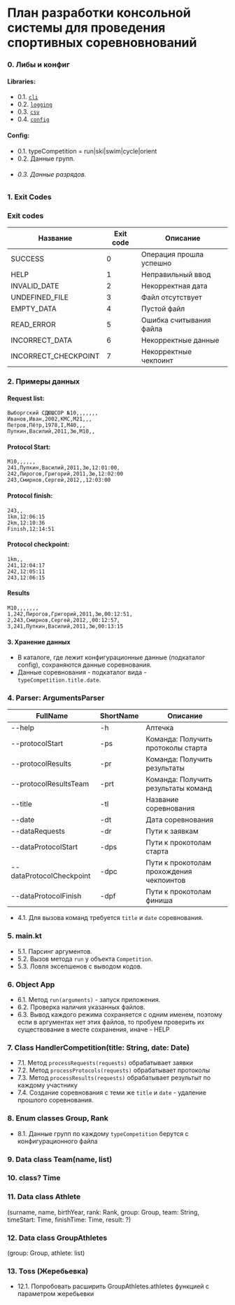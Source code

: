 # План разработки консольной системы для проведения спортивных соревновнований

### 0. Либы и конфиг

#### Libraries:
* 0.1. [`cli`](https://github.com/Kotlin/kotlinx-cli)
* 0.2. [`logging`](https://github.com/MicroUtils/kotlin-logging)
* 0.3. [`csv`](https://github.com/doyaaaaaken/kotlin-csv)
* 0.4. [`config`](https://github.com/sksamuel/hoplite)

#### Config:
* 0.1. typeCompetition = run|ski|swim|cycle|orient
* 0.2. Данные групп.
* ###### 0.3. Данные разрядов.

### 1. Exit Codes

### Exit codes

| Название            | Exit code | Описание                   |
| ----------          | --------- | -------------------------- |
| SUCCESS             | 0         | Операция прошла успешно    |
| HELP                | 1         | Неправильный ввод          |
| INVALID_DATE        | 2         | Некорректная дата          |
| UNDEFINED_FILE      | 3         | Файл отсутствует           |
| EMPTY_DATA          | 4         | Пустой файл                |
| READ_ERROR          | 5         | Ошибка считывания файла    |
| INCORRECT_DATA      | 6         | Некорректные данные        |
| INCORRECT_CHECKPOINT | 7        | Некорректные чекпоинт     |

### 2. Примеры данных

#### Request list:

```csv
Выборгский СДЮШСОР №10,,,,,,,
Иванов,Иван,2002,КМС,М21,,,
Петров,Пётр,1978,I,М40,,,  
Пупкин,Василий,2011,3ю,М10,,
```

#### Protocol Start:

```csv
М10,,,,,,
241,Пупкин,Василий,2011,3ю,12:01:00,
242,Пирогов,Григорий,2011,3ю,12:02:00
243,Смирнов,Сергей,2012,,12:03:00
```

#### Protocol finish:

```csv
243,,
1km,12:06:15
2km,12:10:36
Finish,12:14:51
```

#### Protocol checkpoint:
```csv
1km,,
241,12:04:17
242,12:05:11
243,12:06:15
```

#### Results

```csv
М10,,,,,,,
1,242,Пирогов,Григорий,2011,3ю,00:12:51,
2,243,Смирнов,Сергей,2012,,00:12:57,
3,241,Пупкин,Василий,2011,3ю,00:13:15
```

#### 3. Хранение данных
* В каталоге, где лежит конфигурационные данные (подкаталог config), сохраняются данные соревнования.
* Данные соревнования - подкаталог вида - `typeCompetition.title.date`.

### 4. Parser: ArgumentsParser

| FullName                 | ShortName | Описание                                 |
| ----------               | --------- | --------------------------               |
| --help                   | -h        | Аптечка                                  |
| --protocolStart          | -ps       | Команда: Получить протоколы старта       |
| --protocolResults        | -pr       | Команда: Получить результаты             |
| --protocolResultsTeam    | -prt      | Команда: Получить результаты команд      |
| --title                  | -tl       | Название соревнования                    |
| --date                   | -dt       | Дата соревнования                        |
| --dataRequests           | -dr      | Пути к заявкам                           |
| --dataProtocolStart      | -dps      | Пути к прокотолам старта                 |
| --dataProtocolCheckpoint | -dpс      | Пути к прокотолам прохождения чекпоинтов |
| --dataProtocolFinish     | -dpf      | Пути к прокотолам финиша                 |

* 4.1. Для вызова команд требуется `title` и `date` соревнования.

### 5. main.kt

* 5.1. Парсинг аргументов.
* 5.2. Вызов метода `run` у объекта `Competition`.
* 5.3. Ловля эксепшенов с выводом кодов.

### 6. Object App
* 6.1. Метод `run(arguments)` - запуск приложения.
* 6.2. Проверка наличия указанных файлов.
* 6.3. Вывод каждого режима сохраняется с одним именем, поэтому если в аргументах нет этих файлов, то пробуем проверить их существование в месте сохранения, иначе - HELP

### 7. Class HandlerCompetition(title: String, date: Date)
* 7.1. Метод `processRequests(requests)` обрабатывает заявки
* 7.2. Метод `processProtocols(requests)` обрабатывает протоколы
* 7.3. Метод `processResults(requests)` обрабатывает результыт по каждому участнику
* 7.4. Cоздание соревнования с теми же `title` и `date` - удаление прошлого соревнования.

### 8. Enum classes Group, Rank
* 8.1. Данные групп по каждому `typeCompetition` берутся с конфигурационного файла

### 9. Data class Team(name, list<Athlete>)

### 10. class? Time

### 11. Data class Athlete
(surname, name, birthYear, rank: Rank, group: Group, 
team: String, timeStart: Time, finishTime: Time, result: ?)

### 12. Data class GroupAthletes
(group: Group, athlete: list<Athlete>)

### 13. Toss (Жеребьевка)
* 12.1. Попробовать расширить GroupAthletes.athletes функцией с параметром жеребьевки

